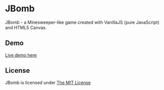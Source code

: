 # JBomb
JBomb - a Minesweeper-like game created with VanillaJS (pure JavaScript) and HTML5 Canvas.

## Demo
[Live demo here](https://trhgquan.github.io/JBomb/index.html)

## License
JBomb is licensed under [The MIT License](https://github.com/trhgquan/JBomb/blob/master/LICENSE)
